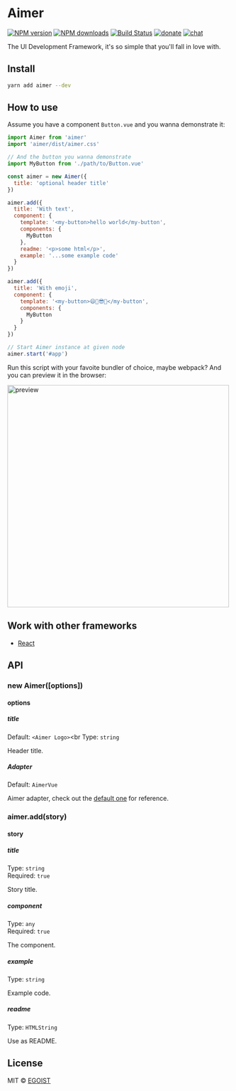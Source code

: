 # Aimer

[![NPM version](https://img.shields.io/npm/v/aimer.svg?style=flat-square)](https://npmjs.com/package/aimer) [![NPM downloads](https://img.shields.io/npm/dm/aimer.svg?style=flat-square)](https://npmjs.com/package/aimer) [![Build Status](https://img.shields.io/circleci/project/egoist/aimer/master.svg?style=flat-square)](https://circleci.com/gh/egoist/aimer) [![donate](https://img.shields.io/badge/$-donate-ff69b4.svg?maxAge=2592000&style=flat-square)](https://github.com/egoist/donate) [![chat](https://img.shields.io/badge/chat-on%20discord-7289DA.svg?style=flat-square)](https://chat.egoist.moe)

The UI Development Framework, it's so simple that you'll fall in love with.

## Install

```bash
yarn add aimer --dev
```

## How to use

Assume you have a component `Button.vue` and you wanna demonstrate it:

```js
import Aimer from 'aimer'
import 'aimer/dist/aimer.css'

// And the button you wanna demonstrate
import MyButton from './path/to/Button.vue'

const aimer = new Aimer({
  title: 'optional header title'
})

aimer.add({
  title: 'With text',
  component: {
    template: '<my-button>hello world</my-button',
    components: {
      MyButton
    },
    readme: '<p>some html</p>',
    example: '...some example code'
  }
})

aimer.add({
  title: 'With emoji',
  component: {
    template: '<my-button>😄🎉😎👻</my-button',
    components: {
      MyButton
    }
  }
})

// Start Aimer instance at given node
aimer.start('#app')
```

Run this script with your favoite bundler of choice, maybe webpack? And you can preview it in the browser:

<img src="https://i.loli.net/2017/10/31/59f826060ee6f.png" width="500" alt="preview">

## Work with other frameworks

- [React](./packages/aimer-react)

## API

### new Aimer([options])

#### options

##### title

Default: `<Aimer Logo>`<br
Type: `string`

Header title.


##### Adapter

Default: `AimerVue`

Aimer adapter, check out the [default one](./packages/aimer/src/AimerVue.js) for reference.

### aimer.add(story)

#### story

##### title

Type: `string`<br>
Required: `true`

Story title.

##### component

Type: `any`<br>
Required: `true`

The component.

##### example

Type: `string`

Example code.

##### readme

Type: `HTMLString`

Use as README.

## License

MIT &copy; [EGOIST](https://github.com/egoist)
